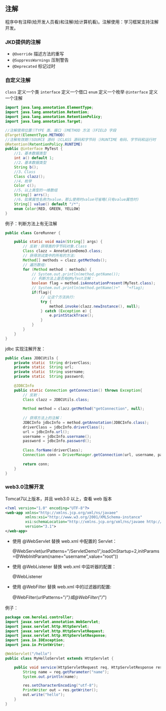 ## 注解

程序中有注释(给开发人员看)和注解(给计算机看)。注解使用：学习框架支持注解开发。

### JKD提供的注解 

* `@Override` 描述方法的重写
* `@SuppressWarnings` 压制警告
* `@Deprecated` 标记过时

### 自定义注解

`class` 定义一个类
`interface` 定义一个借口
`enum` 定义一个枚举
`@interface` 定义一个注解

```java
import java.lang.annotation.ElementType;
import java.lang.annotation.Retention;
import java.lang.annotation.RetentionPolicy;
import java.lang.annotation.Target;

//注解使用位置①TYPE 类、接口 ②METHOD 方法 ③FIELD 字段
@Target(ElementType.METHOD)
//注解有效期①SOURCE 源码 ②CLASS 源码和字节码 ③RUNTIME 有码、字节码和运行时
@Retention(RetentionPolicy.RUNTIME)
public @interface MyTest {
    //1、基本数据类型
    int a() default 1;
    //2、基本数据类型
    String b();
    //3、Class
    Class clazz();
    //4、枚举
    Color c();
    //5、以上类型的一维数组
    String[] arrs();
    //6、如果属性名称为value，那么使用时value可省略(只有value属性时)
    String[] value() default "/*";
    enum Color{RED, GREEN, YELLOW}
}
```

例子：判断方法上有无注解

```java
public class CoreRunner {

	public static void main(String[] args) {
		// 反射：获得类的字节码对象.Class
		Class clazz = AnnotationDemo3.class;
		// 获得测试类中的所有的方法:
		Method[] methods = clazz.getMethods();
		// 遍历数组:
		for (Method method : methods) {
			// System.out.println(method.getName());
			// 判断方法上是否有@MyTest注解：
			boolean flag = method.isAnnotationPresent(MyTest.class);
			// System.out.println(method.getName()+"   "+flag);
			if(flag){
				// 让这个方法执行:
				try {
					method.invoke(clazz.newInstance(), null);
				} catch (Exception e) {
					e.printStackTrace();
				}
			}
		}
	}
}
```

jdbc 实现注解开发：

```java
public class JDBCUtils {
	private static  String driverClass;
	private static  String url;
	private static  String username;
	private static  String password;
	
	@JDBCInfo
	public static Connection getConnection() throws Exception{
		// 反射：
		Class clazz = JDBCUtils.class;
		
		Method method = clazz.getMethod("getConnection", null);
		
		// 获得方法上的注解：
		JDBCInfo jdbcInfo = method.getAnnotation(JDBCInfo.class);
		driverClass = jdbcInfo.driverClass();
		url = jdbcInfo.url();
		username = jdbcInfo.username();
		password = jdbcInfo.password();
		
		Class.forName(driverClass);
		Connection conn = DriverManager.getConnection(url, username, password);
		
		return conn;
	}
}
```

### web3.0注解开发

Tomcat7以上版本，并且 web3.0 以上，查看 web 版本

```xml
<?xml version="1.0" encoding="UTF-8"?>
<web-app xmlns="http://xmlns.jcp.org/xml/ns/javaee"
         xmlns:xsi="http://www.w3.org/2001/XMLSchema-instance"
         xsi:schemaLocation="http://xmlns.jcp.org/xml/ns/javaee http://xmlns.jcp.org/xml/ns/javaee/web-app_3_1.xsd"
         version="3.1">
</web-app>
```

* 使用 @WebServlet 替换 web.xml 中配置的 Servlet：

    
    @WebServlet(urlPatterns="/ServletDemo1",loadOnStartup=2,initParams=@WebInitParam(name="username",value="root"))

* 使用 @WebListener 替换 web.xml 中监听器的配置：

    
    @WebListener

* 使用 @WebFilter 替换 web.xml 中的过滤器的配置:

    
    @WebFilter(urlPatterns="/*")或@WebFilter("/*")

例子：

```java
package com.herolei.controller;
import javax.servlet.annotation.WebServlet;
import javax.servlet.http.HttpServlet;
import javax.servlet.http.HttpServletRequest;
import javax.servlet.http.HttpServletResponse;
import java.io.IOException;
import java.io.PrintWriter;

@WebServlet("/hello")
public class MyHelloServlet extends HttpServlet {

    public void service(HttpServletRequest req, HttpServletResponse res) throws IOException {
        String name = req.getParameter("name");
        System.out.println(name);

        res.setCharacterEncoding("utf-8");
        PrintWriter out = res.getWriter();
        out.write("hello");
    }
}
```



